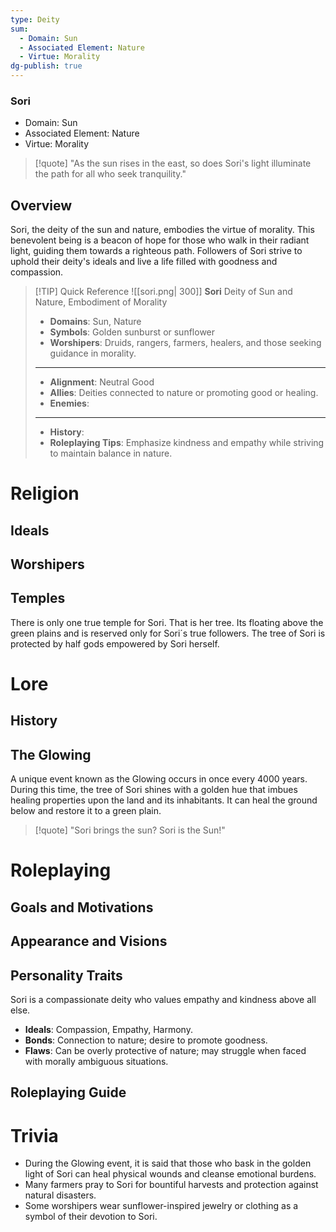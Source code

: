 ```yaml
---
type: Deity
sum:
  - Domain: Sun
  - Associated Element: Nature
  - Virtue: Morality
dg-publish: true
---
```

### Sori
- Domain: Sun
- Associated Element: Nature
- Virtue: Morality 

> [!quote] "As the sun rises in the east, so does Sori's light illuminate the path for all who seek tranquility."

## Overview
Sori, the deity of the sun and nature, embodies the virtue of morality. This benevolent being is a beacon of hope for those who walk in their radiant light, guiding them towards a righteous path. Followers of Sori strive to uphold their deity's ideals and live a life filled with goodness and compassion.

> [!TIP] Quick Reference
> ![[sori.png| 300]] 
> **Sori** 
>  Deity of Sun and Nature, Embodiment of Morality
>- **Domains**: Sun, Nature
>- **Symbols**: Golden sunburst or sunflower
>- **Worshipers**: Druids, rangers, farmers, healers, and those seeking guidance in morality.
> ____
>- **Alignment**: Neutral Good
>- **Allies**: Deities connected to nature or promoting good or healing.
>- **Enemies**: 
>____
>-  **History**: 
>- **Roleplaying Tips**: Emphasize kindness and empathy while striving to maintain balance in nature.

# Religion
## Ideals


## Worshipers


## Temples
There is only one true temple for Sori. That is her tree. Its floating above the green plains and is reserved only for Sori´s true followers. The tree of Sori is protected by half gods empowered by Sori herself.


# Lore
## History


## The Glowing
A unique event known as the Glowing occurs in once every 4000 years. During this time, the tree of Sori shines with a golden hue that imbues healing properties upon the land and its inhabitants. It can heal the ground below and restore it to a green plain. 

> [!quote] "Sori brings the sun? Sori is the Sun!"

# Roleplaying
## Goals and Motivations


## Appearance and Visions

## Personality Traits
Sori is a compassionate deity who values empathy and kindness above all else. 
- **Ideals**: Compassion, Empathy, Harmony.
- **Bonds**: Connection to nature; desire to promote goodness.
- **Flaws**: Can be overly protective of nature; may struggle when faced with morally ambiguous situations.

## Roleplaying Guide


# Trivia
- During the Glowing event, it is said that those who bask in the golden light of Sori can heal physical wounds and cleanse emotional burdens.
- Many farmers pray to Sori for bountiful harvests and protection against natural disasters.
- Some worshipers wear sunflower-inspired jewelry or clothing as a symbol of their devotion to Sori.



